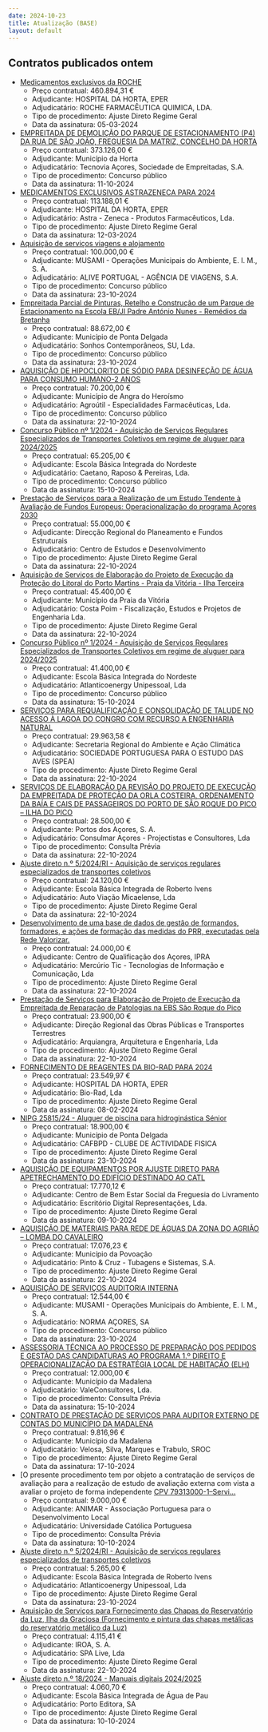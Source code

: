 ```yaml
---
date: 2024-10-23
title: Atualização (BASE)
layout: default
---
```

## Contratos publicados ontem

* [Medicamentos exclusivos da ROCHE](https://www.base.gov.pt/Base4/pt/detalhe/?type=contratos&id=10987420)
  * Preço contratual: 460.894,31 €
  * Adjudicante: HOSPITAL DA HORTA, EPER
  * Adjudicatário: ROCHE FARMACÊUTICA QUIMICA, LDA.
  * Tipo de procedimento: Ajuste Direto Regime Geral
  * Data da assinatura: 05-03-2024
* [EMPREITADA DE DEMOLIÇÃO DO PARQUE DE ESTACIONAMENTO (P4) DA RUA DE SÃO JOÃO, FREGUESIA DA MATRIZ, CONCELHO DA HORTA](https://www.base.gov.pt/Base4/pt/detalhe/?type=contratos&id=10987419)
  * Preço contratual: 373.126,00 €
  * Adjudicante: Município da Horta
  * Adjudicatário: Tecnovia Açores, Sociedade de Empreitadas, S.A.
  * Tipo de procedimento: Concurso público
  * Data da assinatura: 11-10-2024
* [MEDICAMENTOS EXCLUSIVOS ASTRAZENECA PARA 2024](https://www.base.gov.pt/Base4/pt/detalhe/?type=contratos&id=10987354)
  * Preço contratual: 113.188,01 €
  * Adjudicante: HOSPITAL DA HORTA, EPER
  * Adjudicatário: Astra - Zeneca - Produtos Farmacêuticos, Lda.
  * Tipo de procedimento: Ajuste Direto Regime Geral
  * Data da assinatura: 12-03-2024
* [Aquisição de serviços viagens e alojamento](https://www.base.gov.pt/Base4/pt/detalhe/?type=contratos&id=10987495)
  * Preço contratual: 100.000,00 €
  * Adjudicante: MUSAMI - Operações Municipais do Ambiente, E. I. M., S. A.
  * Adjudicatário: ALIVE PORTUGAL - AGÊNCIA DE VIAGENS, S.A.
  * Tipo de procedimento: Concurso público
  * Data da assinatura: 23-10-2024
* [Empreitada Parcial de Pinturas, Retelho e Construção de um Parque de Estacionamento na Escola EB/JI Padre António Nunes - Remédios da Bretanha](https://www.base.gov.pt/Base4/pt/detalhe/?type=contratos&id=10987287)
  * Preço contratual: 88.672,00 €
  * Adjudicante: Município de Ponta Delgada
  * Adjudicatário: Sonhos Contemporâneos, SU, Lda.
  * Tipo de procedimento: Concurso público
  * Data da assinatura: 23-10-2024
* [AQUISIÇÃO DE HIPOCLORITO DE SÓDIO PARA DESINFEÇÃO DE ÁGUA  PARA CONSUMO HUMANO-2 ANOS](https://www.base.gov.pt/Base4/pt/detalhe/?type=contratos&id=10986037)
  * Preço contratual: 70.200,00 €
  * Adjudicante: Município de Angra do Heroísmo
  * Adjudicatário: Agroútil - Especialidades Farmacêuticas, Lda.
  * Tipo de procedimento: Concurso público
  * Data da assinatura: 22-10-2024
* [Concurso Público nº 1/2024 - Aquisição de Serviços Regulares Especializados de Transportes Coletivos em regime de aluguer para 2024/2025](https://www.base.gov.pt/Base4/pt/detalhe/?type=contratos&id=10987334)
  * Preço contratual: 65.205,00 €
  * Adjudicante: Escola Básica Integrada do Nordeste
  * Adjudicatário: Caetano, Raposo & Pereiras, Lda.
  * Tipo de procedimento: Concurso público
  * Data da assinatura: 15-10-2024
* [Prestação de Serviços para a Realização de um Estudo Tendente à Avaliação de Fundos Europeus: Operacionalização do programa Açores 2030](https://www.base.gov.pt/Base4/pt/detalhe/?type=contratos&id=10986518)
  * Preço contratual: 55.000,00 €
  * Adjudicante: Direcção Regional do Planeamento e Fundos Estruturais
  * Adjudicatário: Centro de Estudos e Desenvolvimento
  * Tipo de procedimento: Ajuste Direto Regime Geral
  * Data da assinatura: 22-10-2024
* [Aquisição de Serviços de Elaboração do Projeto de Execução da Proteção do Litoral do Porto Martins - Praia da Vitória - Ilha Terceira](https://www.base.gov.pt/Base4/pt/detalhe/?type=contratos&id=10986876)
  * Preço contratual: 45.400,00 €
  * Adjudicante: Município da Praia da Vitória
  * Adjudicatário: Costa Poim - Fiscalização, Estudos e Projetos de Engenharia Lda.
  * Tipo de procedimento: Ajuste Direto Regime Geral
  * Data da assinatura: 22-10-2024
* [Concurso Público nº 1/2024 - Aquisição de Serviços Regulares Especializados de Transportes Coletivos em regime de aluguer para 2024/2025](https://www.base.gov.pt/Base4/pt/detalhe/?type=contratos&id=10987298)
  * Preço contratual: 41.400,00 €
  * Adjudicante: Escola Básica Integrada do Nordeste
  * Adjudicatário: Atlanticoenergy Unipessoal, Lda
  * Tipo de procedimento: Concurso público
  * Data da assinatura: 15-10-2024
* [SERVIÇOS PARA REQUALIFICAÇÃO E CONSOLIDAÇÃO DE TALUDE NO ACESSO À LAGOA DO CONGRO COM RECURSO A ENGENHARIA NATURAL](https://www.base.gov.pt/Base4/pt/detalhe/?type=contratos&id=10985854)
  * Preço contratual: 29.963,58 €
  * Adjudicante: Secretaria Regional do Ambiente e Ação Climática
  * Adjudicatário: SOCIEDADE PORTUGUESA PARA O ESTUDO DAS AVES (SPEA)
  * Tipo de procedimento: Ajuste Direto Regime Geral
  * Data da assinatura: 22-10-2024
* [SERVIÇOS DE ELABORAÇÃO DA REVISÃO DO PROJETO DE EXECUÇÃO DA EMPREITADA DE PROTEÇÃO DA ORLA COSTEIRA, ORDENAMENTO DA BAÍA E CAIS DE PASSAGEIROS DO PORTO DE SÃO ROQUE DO PICO – ILHA DO PICO](https://www.base.gov.pt/Base4/pt/detalhe/?type=contratos&id=10986497)
  * Preço contratual: 28.500,00 €
  * Adjudicante: Portos dos Açores, S. A.
  * Adjudicatário: Consulmar Açores - Projectistas e Consultores, Lda
  * Tipo de procedimento: Consulta Prévia
  * Data da assinatura: 22-10-2024
* [Ajuste direto n.º 5/2024/RI - Aquisição de serviços regulares especializados de transportes coletivos](https://www.base.gov.pt/Base4/pt/detalhe/?type=contratos&id=10986183)
  * Preço contratual: 24.120,00 €
  * Adjudicante: Escola Básica Integrada de Roberto Ivens
  * Adjudicatário: Auto Viação Micaelense, Lda
  * Tipo de procedimento: Ajuste Direto Regime Geral
  * Data da assinatura: 22-10-2024
* [Desenvolvimento de uma base de dados de gestão de formandos, formadores, e ações de formação das medidas do PRR, executadas pela Rede Valorizar.](https://www.base.gov.pt/Base4/pt/detalhe/?type=contratos&id=10987524)
  * Preço contratual: 24.000,00 €
  * Adjudicante: Centro de Qualificação dos Açores, IPRA
  * Adjudicatário: Mercúrio Tic - Tecnologias de Informação e Comunicação, Lda
  * Tipo de procedimento: Ajuste Direto Regime Geral
  * Data da assinatura: 22-10-2024
* [Prestação de Serviços para Elaboração de Projeto de Execução da Empreitada de Reparação de Patologias na EBS São Roque do Pico](https://www.base.gov.pt/Base4/pt/detalhe/?type=contratos&id=10986512)
  * Preço contratual: 23.900,00 €
  * Adjudicante: Direção Regional das Obras Públicas e Transportes Terrestres
  * Adjudicatário: Arquiangra,  Arquitetura e Engenharia, Lda
  * Tipo de procedimento: Ajuste Direto Regime Geral
  * Data da assinatura: 22-10-2024
* [FORNECIMENTO DE REAGENTES DA BIO-RAD PARA 2024](https://www.base.gov.pt/Base4/pt/detalhe/?type=contratos&id=10987501)
  * Preço contratual: 23.549,97 €
  * Adjudicante: HOSPITAL DA HORTA, EPER
  * Adjudicatário: Bio-Rad, Lda
  * Tipo de procedimento: Ajuste Direto Regime Geral
  * Data da assinatura: 08-02-2024
* [NIPG 25815/24 - Aluguer de piscina para hidroginástica Sénior](https://www.base.gov.pt/Base4/pt/detalhe/?type=contratos&id=10986532)
  * Preço contratual: 18.900,00 €
  * Adjudicante: Município de Ponta Delgada
  * Adjudicatário: CAFBPD - CLUBE DE ACTIVIDADE FISICA
  * Tipo de procedimento: Ajuste Direto Regime Geral
  * Data da assinatura: 23-10-2024
* [AQUISIÇÃO DE EQUIPAMENTOS POR AJUSTE DIRETO PARA APETRECHAMENTO DO EDIFÍCIO DESTINADO AO CATL](https://www.base.gov.pt/Base4/pt/detalhe/?type=contratos&id=10987033)
  * Preço contratual: 17.770,12 €
  * Adjudicante: Centro de Bem Estar Social da Freguesia do Livramento
  * Adjudicatário: Escritório Digital Representações, Lda.
  * Tipo de procedimento: Ajuste Direto Regime Geral
  * Data da assinatura: 09-10-2024
* [AQUISIÇÃO DE MATERIAIS PARA REDE DE ÁGUAS DA ZONA DO AGRIÃO – LOMBA DO CAVALEIRO](https://www.base.gov.pt/Base4/pt/detalhe/?type=contratos&id=10986443)
  * Preço contratual: 17.076,23 €
  * Adjudicante: Município da Povoação
  * Adjudicatário: Pinto & Cruz - Tubagens e Sistemas, S.A.
  * Tipo de procedimento: Ajuste Direto Regime Geral
  * Data da assinatura: 22-10-2024
* [AQUISIÇÃO DE SERVIÇOS AUDITORIA INTERNA](https://www.base.gov.pt/Base4/pt/detalhe/?type=contratos&id=10987576)
  * Preço contratual: 12.544,00 €
  * Adjudicante: MUSAMI - Operações Municipais do Ambiente, E. I. M., S. A.
  * Adjudicatário: NORMA AÇORES, SA
  * Tipo de procedimento: Concurso público
  * Data da assinatura: 23-10-2024
* [ASSESSORIA TÉCNICA AO PROCESSO DE PREPARAÇÃO DOS PEDIDOS E GESTÃO DAS CANDIDATURAS AO PROGRAMA 1.º DIREITO E OPERACIONALIZAÇÃO DA ESTRATÉGIA LOCAL DE HABITAÇÃO (ELH)](https://www.base.gov.pt/Base4/pt/detalhe/?type=contratos&id=10986193)
  * Preço contratual: 12.000,00 €
  * Adjudicante: Município da Madalena
  * Adjudicatário: ValeConsultores, Lda.
  * Tipo de procedimento: Consulta Prévia
  * Data da assinatura: 15-10-2024
* [CONTRATO DE PRESTAÇÃO DE SERVIÇOS PARA AUDITOR EXTERNO DE CONTAS DO MUNICÍPIO DA MADALENA](https://www.base.gov.pt/Base4/pt/detalhe/?type=contratos&id=10986465)
  * Preço contratual: 9.816,96 €
  * Adjudicante: Município da Madalena
  * Adjudicatário: Velosa, Silva, Marques e Trabulo, SROC
  * Tipo de procedimento: Ajuste Direto Regime Geral
  * Data da assinatura: 17-10-2024
* [O presente procedimento tem por objeto a contratação de serviços de avaliação para a realização de estudo de avaliação externa com vista a avaliar o projeto de forma independente [CPV 79313000-1–Servi...](https://www.base.gov.pt/Base4/pt/detalhe/?type=contratos&id=10987557)
  * Preço contratual: 9.000,00 €
  * Adjudicante: ANIMAR - Associação Portuguesa para o Desenvolvimento Local
  * Adjudicatário: Universidade Católica Portuguesa
  * Tipo de procedimento: Consulta Prévia
  * Data da assinatura: 10-10-2024
* [Ajuste direto n.º 5/2024/RI - Aquisição de serviços regulares especializados de transportes coletivos](https://www.base.gov.pt/Base4/pt/detalhe/?type=contratos&id=10986776)
  * Preço contratual: 5.265,00 €
  * Adjudicante: Escola Básica Integrada de Roberto Ivens
  * Adjudicatário: Atlanticoenergy Unipessoal, Lda
  * Tipo de procedimento: Ajuste Direto Regime Geral
  * Data da assinatura: 23-10-2024
* [Aquisição de Serviços para Fornecimento das Chapas do Reservatório da Luz, Ilha da Graciosa (Fornecimento e pintura das chapas metálicas do reservatório metálico da Luz)](https://www.base.gov.pt/Base4/pt/detalhe/?type=contratos&id=10986966)
  * Preço contratual: 4.115,41 €
  * Adjudicante: IROA, S. A.
  * Adjudicatário: SPA Live, Lda
  * Tipo de procedimento: Ajuste Direto Regime Geral
  * Data da assinatura: 22-10-2024
* [Ajuste direto n.º 18/2024 - Manuais digitais 2024/2025](https://www.base.gov.pt/Base4/pt/detalhe/?type=contratos&id=10987371)
  * Preço contratual: 4.060,70 €
  * Adjudicante: Escola Básica Integrada de Água de Pau
  * Adjudicatário: Porto Editora, SA
  * Tipo de procedimento: Ajuste Direto Regime Geral
  * Data da assinatura: 10-10-2024
